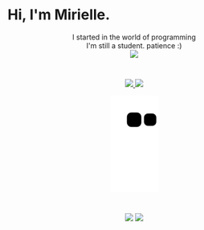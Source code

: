 # Hi, I'm Mirielle.

<div align="center"> I started in the world of programming</div>
<div align="center"> I'm still a student. patience :)</div>
<div align="center">  <img height="180em" src="https://images-wixmp-ed30a86b8c4ca887773594c2.wixmp.com/f/116cdaf0-2bda-4ad4-b379-4ac86460ad41/d534vy4-4eea021d-87b1-496e-8c13-f5f6bb44ad90.jpg/v1/fill/w_1032,h_774,q_70,strp/memes__all_the_axl_s_things_by_luiscotsuki3_d534vy4-pre.jpg?token=eyJ0eXAiOiJKV1QiLCJhbGciOiJIUzI1NiJ9.eyJzdWIiOiJ1cm46YXBwOjdlMGQxODg5ODIyNjQzNzNhNWYwZDQxNWVhMGQyNmUwIiwiaXNzIjoidXJuOmFwcDo3ZTBkMTg4OTgyMjY0MzczYTVmMGQ0MTVlYTBkMjZlMCIsIm9iaiI6W1t7ImhlaWdodCI6Ijw9OTYwIiwicGF0aCI6IlwvZlwvMTE2Y2RhZjAtMmJkYS00YWQ0LWIzNzktNGFjODY0NjBhZDQxXC9kNTM0dnk0LTRlZWEwMjFkLTg3YjEtNDk2ZS04YzEzLWY1ZjZiYjQ0YWQ5MC5qcGciLCJ3aWR0aCI6Ijw9MTI4MCJ9XV0sImF1ZCI6WyJ1cm46c2VydmljZTppbWFnZS5vcGVyYXRpb25zIl19.5V6yf9c1U6gKhv--KE203DmDBSUtT55al7lxAZSx0eI"/>
</div>

#

<div align="center">
  <a href="https://github.com/rafaballerini">
  <img height="180em" src="https://github-readme-stats.vercel.app/api?username=miriellerosa&show_icons=true&theme=dark&include_all_commits=true&count_private=true&icon_color=483C32"/>
  <img height="180em" src="https://github-readme-stats.vercel.app/api/top-langs/?username=miriellerosa&layout=compact&langs_count=7&theme=dark"/>
  
  ![Snake animation](https://github.com/miriellerosa/miriellerosa/blob/output/github-contribution-grid-snake.svg)
</div>

#

<div align="center">
<a href = "mailto:mirielle.rosati@gmail.com"><img src="https://img.shields.io/badge/-Gmail-%23333?style=for-the-badge&logo=gmail&logoColor=white" target="_blank"></a>
  <a href="https://www.linkedin.com/in/mirielle-rosa-de-souza-6ba6b5199" target="_blank"><img src="https://img.shields.io/badge/-LinkedIn-%230077B5?style=for-the-badge&logo=linkedin&logoColor=white" target="_blank"></a> 
  </div>
